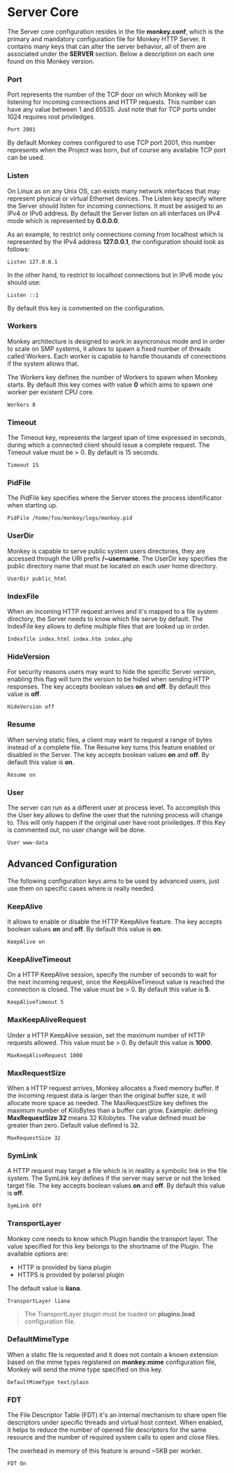# Server Core

The Server core configuration resides in the file __monkey.conf__, which is the primary and mandatory configuration file for Monkey HTTP Server. It contains many keys that can alter the server behavior, all of them are associated under the __SERVER__ section. Below a description on each one found on this Monkey version.


### Port

Port represents the number of the TCP door on which Monkey will be listening for incoming  connections and HTTP requests. This number can have any value between 1 and 65535. Just note that for TCP ports under 1024 requires root priviledges.

    Port 2001

By default Monkey comes configured to use TCP port 2001, this number represents when the Project was born, but of course any available TCP port can be used.

### Listen

On Linux as on any Unix OS, can exists many network interfaces that may represent physical or virtual Ethernet devices. The Listen key specify where the Server should listen for incoming connections. It must be assiged to an IPv4 or IPv6 address. By default the Server listen on all interfaces on IPv4 mode which is represented by __0.0.0.0__.

As an example, to restrict only connections coming from localhost which is represented by the IPv4 address __127.0.0.1__, the configuration should look as follows:

    Listen 127.0.0.1

In the other hand, to restrict to localhost connections but in IPv6 mode you should use:

    Listen ::1

By default this key is commented on the configuration.

### Workers

Monkey architecture is designed to work in asyncronous mode and in order to scale on SMP systems, it allows to spawn a fixed number of threads called Workers. Each worker is capable to handle thousands of connections if the system allows that.

The Workers key defines the number of Workers to spawn when Monkey starts. By default this key comes with value __0__ which aims to spawn one worker per existent CPU core.

    Workers 0


### Timeout

The Timeout key, represents the largest span of time expressed in seconds, during which a connected client should issue a complete request. The Timeout value must be > 0. By default is 15 seconds.

    Timeout 15

### PidFile

The PidFile key specifies where the Server stores the process identificator when starting up.

    PidFile /home/foo/monkey/logs/monkey.pid

### UserDir

Monkey is capable to serve public system users directories, they are accessed through the URI prefix __/~username__. The UserDir key specifies the public directory name that must be located on each user home directory.

    UserDir public_html

### IndexFile

When an incoming HTTP request arrives and it's mapped to a file system directory, the Server needs to know which file serve by default. The IndexFile key allows to define multiple files that are looked up in order.

    Indexfile index.html index.htm index.php

### HideVersion

For security reasons users may want to hide the specific Server version, enabling this flag will turn the version to be hided when sending HTTP responses. The key accepts boolean values __on__ and __off__. By default this value is __off__.

    HideVersion off

### Resume

When serving static files, a client may want to request a range of bytes instead of a complete file. The Resume key turns this feature enabled or disabled in the Server. The key accepts boolean values __on__ and __off__. By default this value is __on__.

    Resume on

### User

The server can run as a different user at process level. To accomplish this the User key allows to define the user that the running process will change to. This will only happen if the original user have root priviledges. If this Key is commented out, no user change will be done.

    User www-data


## Advanced Configuration

The following configuration keys aims to be used by advanced users, just use them on specific cases where is really needed.

### KeepAlive

It allows to enable or disable the HTTP KeepAlive feature. The key accepts boolean values __on__ and __off__. By default this value is __on__.

    KeepAlive on

### KeepAliveTimeout

On a HTTP KeepAlive session, specify the number of seconds to wait for the next incoming request, once the KeepAliveTimeout value is reached the connection is closed. The value must be > 0. By default this value is __5__.

    KeepAliveTimeout 5

### MaxKeepAliveRequest

Under a HTTP KeepAlive session, set the maximum number of HTTP requests allowed. This value must be > 0. By default this value is __1000__.

    MaxKeepAliveRequest 1000

### MaxRequestSize

When a HTTP request arrives, Monkey allocates a fixed memory buffer. If the incoming request data is larger than the original buffer size, it will allocate more space as needed. The MaxRequestSize key defines the maximum number of KiloBytes than a buffer can grow. Example: defining __MaxRequestSize 32__ means 32 Kilobytes. The value defined must be greater than zero. Default value defined is 32.

    MaxRequestSize 32

### SymLink

A HTTP request may target a file which is in reallity a symbolic link in the file system. The SymLink key defines if the server may serve or not the linked target file. The key accepts boolean values __on__ and __off__. By default this value is __off__.

    SymLink Off

### TransportLayer

Monkey core needs to know which Plugin handle the transport layer. The value specified for this key belongs to the shortname of the Plugin. The available options are:

 * HTTP is provided by liana plugin
 * HTTPS is provided by polarssl plugin

The default value is __liana__.

    TransportLayer liana

> The TransportLayer plugin must be loaded on __plugins.load__ configuration file.

### DefaultMimeType

When a static file is requested and it does not contain a known extension based on the mime types registered on __monkey.mime__ configuration file, Monkey will send the mime type specified on this key.

    DefaultMimeType text/plain

### FDT

The File Descriptor Table (FDT) it's an internal mechanism to share open file descriptors under specific threads and virtual host context. When enabled, it helps to reduce the number of opened file descriptors for the same resource and the number of required system calls to open and close  files.

The overhead in memory of this feature is around ~5KB per worker.

    FDT On
